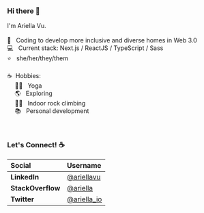 ### Hi there 👋

I'm Ariella Vu.<br /><br />
👯 &nbsp; Coding to develop more inclusive and diverse homes in Web 3.0<br />
💻 &nbsp; Current stack: Next.js / ReactJS / TypeScript / Sass <br />
⭐️ &nbsp; she/her/they/them<br /><br />
☕️ &nbsp;Hobbies:<br />
  &emsp; 🧘‍♀️ &nbsp; Yoga<br />
  &emsp; 🌎 &nbsp; Exploring<br />
  &emsp; 🧗‍♀️ &nbsp; Indoor rock climbing<br />
  &emsp; 📚 &nbsp; Personal development<br />

<br />

### Let's Connect! ☕️


|     Social  |     Username |
| :------------ | :------------ |
| **LinkedIn**   | [@ariellavu](https://www.linkedin.com/in/ariellavu)  |
| **StackOverflow**  | [@ariella](https://stackoverflow.com/users/4053142/ariella)  |
| **Twitter**  | [@ariella_io](https://twitter.com/ariella_io)  |

<!-- [![Ariella's GitHub stats](https://github-readme-stats.vercel.app/api?username=ariellanvu&count_private=true&show_icons=true&theme=dracula)
](https://github.com/ariellanvu/github-readme-stats) -->

<!-- [![Top Langs](https://github-readme-stats.vercel.app/api/top-langs/?username=ariellanvu&count_private=true&include_all_commits=true&show_icons=true&theme=cobalt)
](https://github.com/ariellanvu/github-readme-stats)
 -->

<!--
**ariellanvu/ariellanvu** is a ✨ _special_ ✨ repository because its `README.md` (this file) appears on your GitHub profile.

Here are some ideas to get you started:

- 🔭 I’m currently working on ...
- 🌱 I’m currently learning ...
- 👯 I’m looking to collaborate on ...
- 🤔 I’m looking for help with ...
- 💬 Ask me about ...
- 📫 How to reach me: ...
- 😄 Pronouns: ...
- ⚡ Fun fact: ...
-->
